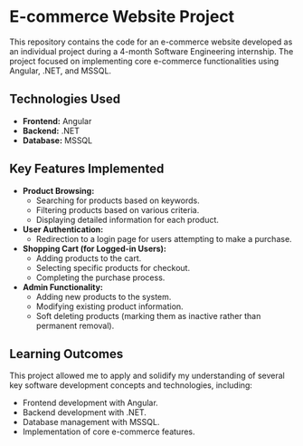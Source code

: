 # E-commerce Website Project

This repository contains the code for an e-commerce website developed as an individual project during a 4-month Software Engineering internship. The project focused on implementing core e-commerce functionalities using Angular, .NET, and MSSQL.

## Technologies Used

* **Frontend:** Angular
* **Backend:** .NET
* **Database:** MSSQL

## Key Features Implemented

* **Product Browsing:**
    * Searching for products based on keywords.
    * Filtering products based on various criteria.
    * Displaying detailed information for each product.
* **User Authentication:**
    * Redirection to a login page for users attempting to make a purchase.
* **Shopping Cart (for Logged-in Users):**
    * Adding products to the cart.
    * Selecting specific products for checkout.
    * Completing the purchase process.
* **Admin Functionality:**
    * Adding new products to the system.
    * Modifying existing product information.
    * Soft deleting products (marking them as inactive rather than permanent removal).

## Learning Outcomes

This project allowed me to apply and solidify my understanding of several key software development concepts and technologies, including:

* Frontend development with Angular.
* Backend development with .NET.
* Database management with MSSQL.
* Implementation of core e-commerce features.
